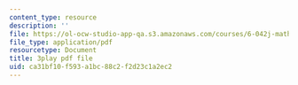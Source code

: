 ```yaml
---
content_type: resource
description: ''
file: https://ol-ocw-studio-app-qa.s3.amazonaws.com/courses/6-042j-mathematics-for-computer-science-spring-2015/ca31bf10f593a1bc88c2f2d23c1a2ec2_ALn1McUXg-c.pdf
file_type: application/pdf
resourcetype: Document
title: 3play pdf file
uid: ca31bf10-f593-a1bc-88c2-f2d23c1a2ec2
---
```

